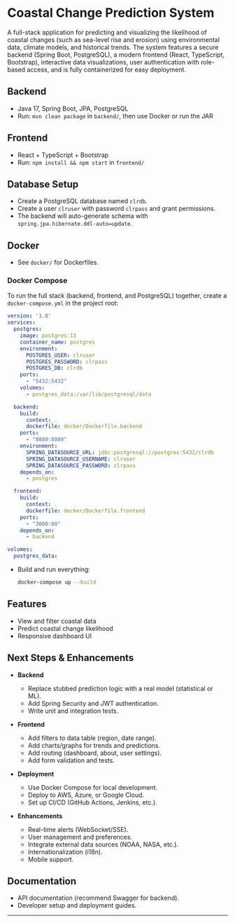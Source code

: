 # Coastal Change Prediction System

A full-stack application for predicting and visualizing the likelihood of coastal changes (such as sea-level rise and erosion) using environmental data, climate models, and historical trends. The system features a secure backend (Spring Boot, PostgreSQL), a modern frontend (React, TypeScript, Bootstrap), interactive data visualizations, user authentication with role-based access, and is fully containerized for easy deployment.

## Backend
- Java 17, Spring Boot, JPA, PostgreSQL
- Run: `mvn clean package` in `backend/`, then use Docker or run the JAR

## Frontend
- React + TypeScript + Bootstrap
- Run: `npm install && npm start` in `frontend/`

## Database Setup
- Create a PostgreSQL database named `clrdb`.
- Create a user `clruser` with password `clrpass` and grant permissions.
- The backend will auto-generate schema with `spring.jpa.hibernate.ddl-auto=update`.

## Docker
- See `docker/` for Dockerfiles.

### Docker Compose
To run the full stack (backend, frontend, and PostgreSQL) together, create a `docker-compose.yml` in the project root:

```yaml
version: '3.8'
services:
  postgres:
    image: postgres:13
    container_name: postgres
    environment:
      POSTGRES_USER: clruser
      POSTGRES_PASSWORD: clrpass
      POSTGRES_DB: clrdb
    ports:
      - "5432:5432"
    volumes:
      - postgres_data:/var/lib/postgresql/data

  backend:
    build:
      context: .
      dockerfile: docker/Dockerfile.backend
    ports:
      - "8080:8080"
    environment:
      SPRING_DATASOURCE_URL: jdbc:postgresql://postgres:5432/clrdb
      SPRING_DATASOURCE_USERNAME: clruser
      SPRING_DATASOURCE_PASSWORD: clrpass
    depends_on:
      - postgres

  frontend:
    build:
      context: .
      dockerfile: docker/Dockerfile.frontend
    ports:
      - "3000:80"
    depends_on:
      - backend

volumes:
  postgres_data:
```

- Build and run everything:
  ```bash
  docker-compose up --build
  ```

## Features
- View and filter coastal data
- Predict coastal change likelihood
- Responsive dashboard UI

## Next Steps & Enhancements

- **Backend**
  - Replace stubbed prediction logic with a real model (statistical or ML).
  - Add Spring Security and JWT authentication.
  - Write unit and integration tests.

- **Frontend**
  - Add filters to data table (region, date range).
  - Add charts/graphs for trends and predictions.
  - Add routing (dashboard, about, user settings).
  - Add form validation and tests.

- **Deployment**
  - Use Docker Compose for local development.
  - Deploy to AWS, Azure, or Google Cloud.
  - Set up CI/CD (GitHub Actions, Jenkins, etc.).

- **Enhancements**
  - Real-time alerts (WebSocket/SSE).
  - User management and preferences.
  - Integrate external data sources (NOAA, NASA, etc.).
  - Internationalization (i18n).
  - Mobile support.

## Documentation
- API documentation (recommend Swagger for backend).
- Developer setup and deployment guides.

---
